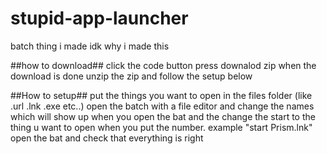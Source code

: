 # stupid-app-launcher
batch thing i made
idk why i made this

##how to download##
click the code button
press downalod zip
when the download is done unzip the zip and follow the setup below
 
##How to setup##
put the things you want to open in the files folder (like .url .lnk .exe etc..)
open the batch with a file editor and change the names which will show up when you open the bat and the change the start to the thing u want to open when you put the number. example "start Prism.lnk"
open the bat and check that everything is right 
